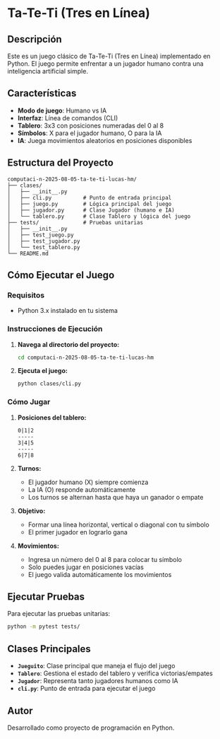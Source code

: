 # Ta-Te-Ti (Tres en Línea)

## Descripción

Este es un juego clásico de Ta-Te-Ti (Tres en Línea) implementado en Python. El juego permite enfrentar a un jugador humano contra una inteligencia artificial simple.

## Características

- **Modo de juego**: Humano vs IA
- **Interfaz**: Línea de comandos (CLI)
- **Tablero**: 3x3 con posiciones numeradas del 0 al 8
- **Símbolos**: X para el jugador humano, O para la IA
- **IA**: Juega movimientos aleatorios en posiciones disponibles

## Estructura del Proyecto

```
computaci-n-2025-08-05-ta-te-ti-lucas-hm/
├── clases/
│   ├── __init__.py
│   ├── cli.py          # Punto de entrada principal
│   ├── juego.py        # Lógica principal del juego
│   ├── jugador.py      # Clase Jugador (humano e IA)
│   └── tablero.py      # Clase Tablero y lógica del juego
├── tests/              # Pruebas unitarias
│   ├── __init__.py
│   ├── test_juego.py
│   ├── test_jugador.py
│   └── test_tablero.py
└── README.md
```

## Cómo Ejecutar el Juego

### Requisitos
- Python 3.x instalado en tu sistema

### Instrucciones de Ejecución

1. **Navega al directorio del proyecto:**
   ```bash
   cd computaci-n-2025-08-05-ta-te-ti-lucas-hm
   ```

2. **Ejecuta el juego:**
   ```bash
   python clases/cli.py
   ```

### Cómo Jugar

1. **Posiciones del tablero:**
   ```
   0|1|2
   -----
   3|4|5
   -----
   6|7|8
   ```

2. **Turnos:**
   - El jugador humano (X) siempre comienza
   - La IA (O) responde automáticamente
   - Los turnos se alternan hasta que haya un ganador o empate

3. **Objetivo:**
   - Formar una línea horizontal, vertical o diagonal con tu símbolo
   - El primer jugador en lograrlo gana

4. **Movimientos:**
   - Ingresa un número del 0 al 8 para colocar tu símbolo
   - Solo puedes jugar en posiciones vacías
   - El juego valida automáticamente los movimientos

## Ejecutar Pruebas

Para ejecutar las pruebas unitarias:

```bash
python -m pytest tests/
```

## Clases Principales

- **`Jueguito`**: Clase principal que maneja el flujo del juego
- **`Tablero`**: Gestiona el estado del tablero y verifica victorias/empates
- **`Jugador`**: Representa tanto jugadores humanos como IA
- **`cli.py`**: Punto de entrada para ejecutar el juego

## Autor

Desarrollado como proyecto de programación en Python.
